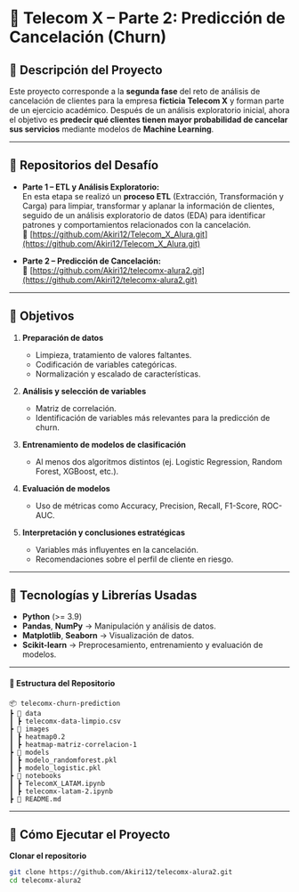 # 📡 Telecom X – Parte 2: Predicción de Cancelación (Churn)

## 📖 Descripción del Proyecto

Este proyecto corresponde a la **segunda fase** del reto de análisis de cancelación de clientes para la empresa **ficticia** **Telecom X** y forman parte de un ejercicio académico. Después de un análisis exploratorio inicial, ahora el objetivo es **predecir qué clientes tienen mayor probabilidad de cancelar sus servicios** mediante modelos de **Machine Learning**.  

---

## 🔗 Repositorios del Desafío

- **Parte 1 – ETL y Análisis Exploratorio:**  
  En esta etapa se realizó un **proceso ETL** (Extracción, Transformación y Carga) para limpiar, transformar y aplanar la información de clientes, seguido de un análisis exploratorio de datos (EDA) para identificar patrones y comportamientos relacionados con la cancelación.  
  📎 [https://github.com/Akiri12/Telecom_X_Alura.git](https://github.com/Akiri12/Telecom_X_Alura.git)

- **Parte 2 – Predicción de Cancelación:**  
  📎 [https://github.com/Akiri12/telecomx-alura2.git](https://github.com/Akiri12/telecomx-alura2.git)

---

## 🎯 Objetivos

1. **Preparación de datos**  
   - Limpieza, tratamiento de valores faltantes.  
   - Codificación de variables categóricas.  
   - Normalización y escalado de características.  

2. **Análisis y selección de variables**  
   - Matriz de correlación.  
   - Identificación de variables más relevantes para la predicción de churn.

3. **Entrenamiento de modelos de clasificación**  
   - Al menos dos algoritmos distintos (ej. Logistic Regression, Random Forest, XGBoost, etc.).  

4. **Evaluación de modelos**  
   - Uso de métricas como Accuracy, Precision, Recall, F1-Score, ROC-AUC.  

5. **Interpretación y conclusiones estratégicas**  
   - Variables más influyentes en la cancelación.  
   - Recomendaciones sobre el perfil de cliente en riesgo.

---

## 🧰 Tecnologías y Librerías Usadas

- **Python** (>= 3.9)  
- **Pandas**, **NumPy** → Manipulación y análisis de datos.  
- **Matplotlib**, **Seaborn** → Visualización de datos.  
- **Scikit-learn** → Preprocesamiento, entrenamiento y evaluación de modelos.  

---

#### 📂 Estructura del Repositorio
```
📦 telecomx-churn-prediction
┣ 📂 data
┃ ┣ telecomx-data-limpio.csv
┣ 📂 images
┃ ┣ heatmap0.2
┃ ┣ heatmap-matriz-correlacion-1
┣ 📂 models
┃ ┣ modelo_randomforest.pkl
┃ ┣ modelo_logistic.pkl
┣ 📂 notebooks
┃ ┣ TelecomX_LATAM.ipynb
┃ ┣ telecomx-latam-2.ipynb
┣ 📜 README.md
```
---

## 🚀 Cómo Ejecutar el Proyecto

**Clonar el repositorio**  
   ```bash
   git clone https://github.com/Akiri12/telecomx-alura2.git
   cd telecomx-alura2

